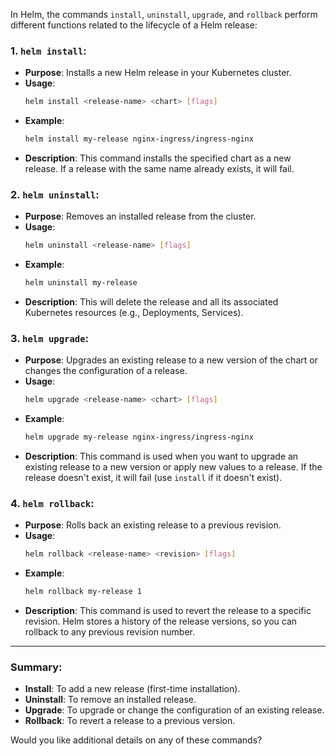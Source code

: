 In Helm, the commands `install`, `uninstall`, `upgrade`, and `rollback` perform different functions related to the lifecycle of a Helm release:

### 1. **`helm install`**:
   - **Purpose**: Installs a new Helm release in your Kubernetes cluster.
   - **Usage**:  
     ```bash
     helm install <release-name> <chart> [flags]
     ```
   - **Example**:  
     ```bash
     helm install my-release nginx-ingress/ingress-nginx
     ```
   - **Description**: This command installs the specified chart as a new release. If a release with the same name already exists, it will fail.

### 2. **`helm uninstall`**:
   - **Purpose**: Removes an installed release from the cluster.
   - **Usage**:  
     ```bash
     helm uninstall <release-name> [flags]
     ```
   - **Example**:  
     ```bash
     helm uninstall my-release
     ```
   - **Description**: This will delete the release and all its associated Kubernetes resources (e.g., Deployments, Services).

### 3. **`helm upgrade`**:
   - **Purpose**: Upgrades an existing release to a new version of the chart or changes the configuration of a release.
   - **Usage**:  
     ```bash
     helm upgrade <release-name> <chart> [flags]
     ```
   - **Example**:  
     ```bash
     helm upgrade my-release nginx-ingress/ingress-nginx
     ```
   - **Description**: This command is used when you want to upgrade an existing release to a new version or apply new values to a release. If the release doesn't exist, it will fail (use `install` if it doesn't exist).

### 4. **`helm rollback`**:
   - **Purpose**: Rolls back an existing release to a previous revision.
   - **Usage**:  
     ```bash
     helm rollback <release-name> <revision> [flags]
     ```
   - **Example**:  
     ```bash
     helm rollback my-release 1
     ```
   - **Description**: This command is used to revert the release to a specific revision. Helm stores a history of the release versions, so you can rollback to any previous revision number.

---

### Summary:

- **Install**: To add a new release (first-time installation).
- **Uninstall**: To remove an installed release.
- **Upgrade**: To upgrade or change the configuration of an existing release.
- **Rollback**: To revert a release to a previous version.

Would you like additional details on any of these commands?

